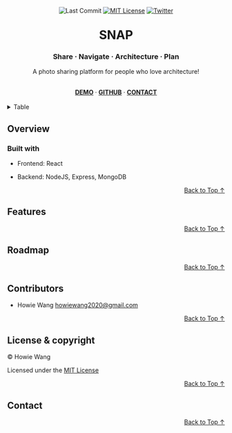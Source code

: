 <div id="top"></div>

<!-- ----------------------------------------- -->

<!-- BADGES/SHIELDS SECTION -->
<!-- NOTE REFERENCE STYLE FOR READABILITY -->
<div align='center' markdown="1">

![Last Commit][last-commit-shield]
[![MIT License][license-shield]][license-url]
[![Twitter][twitter-shield]][twitter-url]

</div>
<br />

<!-- ----------------------------------------- -->

<!-- HEAD SECTION -->
<div align="center">

  <!-- PROJECT LOGO / TITLE -->
  <!-- <a href="https://github.com/howiework/snap-app">
    <img src="images/logo.png" alt="Logo" width="80" height="80">
  </a> -->

  <h1 style="border-bottom:none; margin:0" href="https://github.com/howiework/snap-app">
    SNAP
  </h1>

  <h3 align="center">Share · Navigate · Architecture · Plan</h3>

  <p align="center">
   A photo sharing platform for people who love architecture!
  </p>

  <br />

  <!-- PROJECT LINKS -->
  <div align="center">
    <a href="https://howiework.github.io/snap-app/" target="_blank"><strong>DEMO</strong></a>
    ·
    <a href="https://github.com/othneildrew/Best-README-Template" target="_blank"><strong>GITHUB</strong></a>
    ·
    <a href="#contact"><strong>CONTACT</strong></a>
    <!-- 
    ·
    <a href="#"><strong>REPORT/REQUEST</strong></a> 
    -->
  </div>
  <br />
</div>

<!-- ----------------------------------------- -->

<!-- TABLE OF CONTENTS SECTION -->
<details>
  <summary>Table</summary>
  <ol>
    <li>
      <a href="#overview">Overview</a>
      <ul>
        <li><a href="#built-with">Built with</a></li>
      </ul>
    </li>
    <li><a href="#features">Features</a></li>
    <li><a href="#roadmap">Roadmap</a></li>
    <li><a href="#contributors">Contributors</a></li>
    <li><a href="#license-&-copyright">License & Copyright</a></li>
    <li><a href="#contact">Contact</a></li>
  </ol>
</details>

<!-- ----------------------------------------- -->

<!-- OVERVIEW SECTION -->

## Overview

### Built with

- Frontend: React

- Backend: NodeJS, Express, MongoDB

<p align="right"><a href="#top">Back to Top ↑</a></p>

<!-- ----------------------------------------- -->

## Features

<p align="right"><a href="#top">Back to Top ↑</a></p>

<!-- ----------------------------------------- -->

## Roadmap

<p align="right"><a href="#top">Back to Top ↑</a></p>

<!-- ----------------------------------------- -->

## Contributors

- Howie Wang <howiewang2020@gmail.com>

<p align="right"><a href="#top">Back to Top ↑</a></p>

<!-- ----------------------------------------- -->

## License & copyright

© Howie Wang

Licensed under the [MIT License](LICENSE)

<p align="right"><a href="#top">Back to Top ↑</a></p>

<!-- ----------------------------------------- -->

## Contact

<p align="right"><a href="#top">Back to Top ↑</a></p>

<!-- ----------------------------------------- -->

<!-- BADGES/SHIELDS REFERENCE -->

[last-commit-shield]: https://img.shields.io/github/last-commit/howiework/snap-app?style=flat-square
[license-shield]: https://img.shields.io/github/license/howiework/snap-app?style=flat-square
[license-url]: https://github.com/HowieWork/snap-app/blob/gh-pages/LICENSE
[twitter-shield]: https://img.shields.io/twitter/follow/howiework?label=Follow%20%40howiework&logo=Twitter&style=flat-square
[twitter-url]: https://twitter.com/howiework
